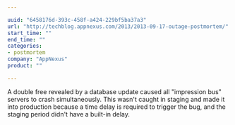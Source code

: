 ```yaml
---

uuid: "6458176d-393c-458f-a424-229bf5ba37a3"
url: "http://techblog.appnexus.com/2013/2013-09-17-outage-postmortem/"
start_time: ""
end_time: ""
categories:
- postmortem
company: "AppNexus"
product: ""

---
```


A double free revealed by a database update caused all "impression bus" servers to crash simultaneously. This wasn't caught in staging and made it into production because a time delay is required to trigger the bug, and the staging period didn't have a built-in delay.

